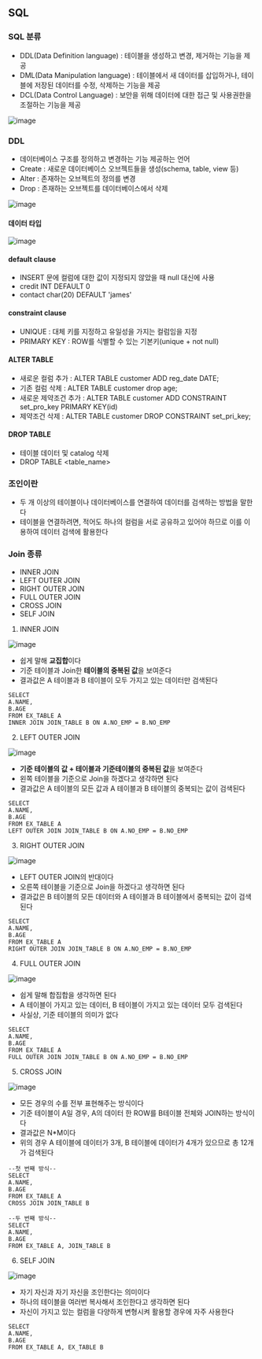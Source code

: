 ## SQL

### SQL 분류
- DDL(Data Definition language) : 테이블을 생성하고 변경, 제거하는 기능을 제공
- DML(Data Manipulation language) : 테이블에서 새 데이터를 삽입하거나, 테이블에 저장된 데이터를 수정, 삭제하는 기능을 제공
- DCL(Data Control Language) : 보안을 위해 데이터에 대한 접근 및 사용권한을 조절하는 기능을 제공

![image](https://user-images.githubusercontent.com/67304980/135711365-59ad4e42-dcef-423e-b622-35fd83be4a6e.png)

### DDL
- 데이터베이스 구조를 정의하고 변경하는 기능 제공하는 언어
- Create : 새로운 데이터베이스 오브젝트들을 생성(schema, table, view 등)
- Alter : 존재하는 오브젝트의 정의를 변경
- Drop : 존재하는 오브젝트를 데이터베이스에서 삭제

![image](https://user-images.githubusercontent.com/67304980/135711430-d30f1041-2720-4b6c-9113-eb040fd6be0a.png)

#### 데이터 타입
![image](https://user-images.githubusercontent.com/67304980/135711445-74cbf9d0-ab0b-48e0-afb3-030a4212ab3a.png)

#### default clause

- INSERT 문에 컬럼에 대한 값이 지정되지 않았을 때 null 대신에 <value> 사용
- credit INT DEFAULT 0
- contact char(20) DEFAULT 'james'

  
#### constraint clause
- UNIQUE : 대체 키를 지정하고 유일성을 가지는 컬럼임을 지정
- PRIMARY KEY : ROW를 식별할 수 있는 기본키(unique + not null)
  
  
  
  
#### ALTER TABLE
- 새로운 컬럼 추가 : ALTER TABLE customer ADD reg_date DATE;
- 기존 컬럼 삭제 : ALTER TABLE customer drop age;
- 새로운 제약조건 추가 : ALTER TABLE customer ADD CONSTRAINT set_pro_key PRIMARY KEY(id)
- 제약조건 삭제 : ALTER TABLE customer DROP CONSTRAINT set_pri_key;
  
  
  
#### DROP TABLE
- 테이블 데이터 및 catalog 삭제
- DROP TABLE <table_name>



### 조인이란
- 두 개 이상의 테이블이나 데이터베이스를 연결하여 데이터를 검색하는 방법을 말한다
- 테이블을 연결하려면, 적어도 하나의 컬럼을 서로 공유하고 있어야 하므로 이를 이용하여 데이터 검색에 활용한다

### Join 종류
- INNER JOIN
- LEFT OUTER JOIN
- RIGHT OUTER JOIN
- FULL OUTER JOIN
- CROSS JOIN
- SELF JOIN

1. INNER JOIN

![image](https://user-images.githubusercontent.com/67304980/131811987-5c27b915-f553-478c-a5c2-3d7a936d4a44.png)

- 쉽게 말해 **교집합**이다
- 기준 테이블과 Join한 **테이블의 중복된 값**을 보여준다
- 결과값은 A 테이블과 B 테이블이 모두 가지고 있는 데이터만 검색된다

```
SELECT
A.NAME,
B.AGE
FROM EX_TABLE A
INNER JOIN JOIN_TABLE B ON A.NO_EMP = B.NO_EMP
```

2. LEFT OUTER JOIN

![image](https://user-images.githubusercontent.com/67304980/131812469-536e497d-7e50-4fc4-ab56-4554c248bfa0.png)

- **기준 테이블의 값 + 테이블과 기준테이블의 중복된 값**을 보여준다
- 왼쪽 테이블을 기준으로 Join을 하겠다고 생각하면 된다
- 결과값은 A 테이블의 모든 값과 A 테이블과 B 테이블의 중복되는 값이 검색된다

```
SELECT
A.NAME,
B.AGE
FROM EX_TABLE A
LEFT OUTER JOIN JOIN_TABLE B ON A.NO_EMP = B.NO_EMP
```

3. RIGHT OUTER JOIN

![image](https://user-images.githubusercontent.com/67304980/131813027-7c353d59-e554-4a3a-9f1f-3cf4d1363823.png)

- LEFT OUTER JOIN의 반대이다
- 오른쪽 테이블을 기준으로 Join을 하겠다고 생각하면 된다
- 결과값은 B 테이블의 모든 데이터와 A 테이블과 B 테이블에서 중복되는 값이 검색된다

```
SELECT
A.NAME,
B.AGE
FROM EX_TABLE A
RIGHT OUTER JOIN JOIN_TABLE B ON A.NO_EMP = B.NO_EMP
```

4. FULL OUTER JOIN

![image](https://user-images.githubusercontent.com/67304980/131813402-3930fe70-a48a-4a0f-8161-7ac12b342085.png)

- 쉽게 말해 합집합을 생각하면 된다
- A 테이블이 가지고 있는 데이터, B 테이블이 가지고 있는 데이터 모두 검색된다
- 사실상, 기준 테이블의 의미가 없다

```
SELECT
A.NAME,
B.AGE
FROM EX_TABLE A
FULL OUTER JOIN JOIN_TABLE B ON A.NO_EMP = B.NO_EMP
```

5. CROSS JOIN

![image](https://user-images.githubusercontent.com/67304980/131813652-8bcae87f-c9aa-4b0a-bcea-6800a8479bd2.png)

- 모든 경우의 수를 전부 표현해주는 방식이다
- 기준 테이블이 A일 경우, A의 데이터 한 ROW를 B테이블 전체와 JOIN하는 방식이다
- 결과값은 N*M이다
- 위의 경우 A 테이블에 데이터가 3개, B 테이블에 데이터가 4개가 있으므로 총 12개가 검색된다

```
--첫 번째 방식--
SELECT
A.NAME,
B.AGE
FROM EX_TABLE A
CROSS JOIN JOIN_TABLE B

--두 번째 방식--
SELECT
A.NAME,
B.AGE
FROM EX_TABLE A, JOIN_TABLE B
```

6. SELF JOIN

![image](https://user-images.githubusercontent.com/67304980/131814020-96bbbc15-37e4-498b-b5d0-09e212a79674.png)

- 자기 자신과 자기 자신을 조인한다는 의미이다
- 하나의 테이블을 여러번 복사해서 조인한다고 생각하면 된다
- 자신이 가지고 있는 컬럼을 다양하게 변형시켜 활용할 경우에 자주 사용한다

```
SELECT
A.NAME,
B.AGE
FROM EX_TABLE A, EX_TABLE B
```



























